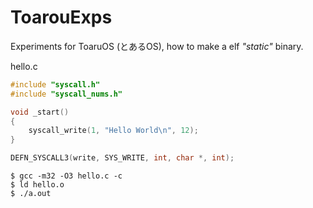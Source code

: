 # ToarouExps

Experiments for ToaruOS (とあるOS), how to make a elf *"static"* binary.


hello.c
```c
#include "syscall.h"
#include "syscall_nums.h"

void _start()
{
	syscall_write(1, "Hello World\n", 12);
}

DEFN_SYSCALL3(write, SYS_WRITE, int, char *, int);
```

```
$ gcc -m32 -O3 hello.c -c
$ ld hello.o
$ ./a.out
```
